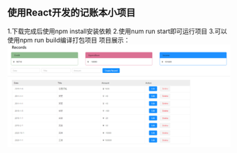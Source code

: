 ## 使用React开发的记账本小项目
  1.下载完成后使用npm install安装依赖
  2.使用num run start即可运行项目
  3.可以使用npm run build编译打包项目
项目展示：
![](https://github.com/liyihui6/record/blob/master/public/123.png?raw=true)
